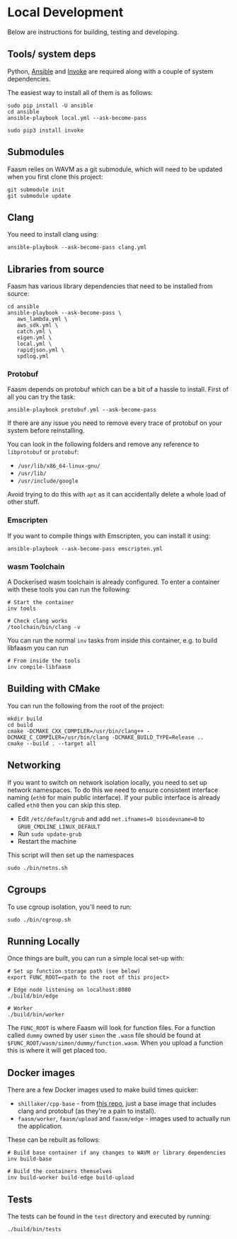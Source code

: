 # Local Development

Below are instructions for building, testing and developing.

## Tools/ system deps

Python, [Ansible](https://www.ansible.com/) and [Invoke](http://docs.pyinvoke.org/en/1.2/index.html) are required
along with a couple of system dependencies.

The easiest way to install all of them is as follows:

```
sudo pip install -U ansible
cd ansible
ansible-playbook local.yml --ask-become-pass

sudo pip3 install invoke
```

## Submodules

Faasm relies on WAVM as a git submodule, which will need to be updated when you first clone this project:

```
git submodule init
git submodule update
```

## Clang

You need to install clang using:

```
ansible-playbook --ask-become-pass clang.yml
```

## Libraries from source

Faasm has various library dependencies that need to be installed from source:

```
cd ansible
ansible-playbook --ask-become-pass \
   aws_lambda.yml \
   aws_sdk.yml \
   catch.yml \
   eigen.yml \
   local.yml \
   rapidjson.yml \
   spdlog.yml
```

### Protobuf

Faasm depends on protobuf which can be a bit of a hassle to install. First of all you can try the task:

```
ansible-playbook protobuf.yml --ask-become-pass
```

If there are any issue you need to remove every trace of protobuf on your system before reinstalling.

You can look in the following folders and remove any reference to `libprotobuf` or `protobuf`:

- `/usr/lib/x86_64-linux-gnu/`
- `/usr/lib/`
- `/usr/include/google`

Avoid trying to do this with `apt` as it can accidentally delete a whole load of other stuff.

### Emscripten

If you want to compile things with Emscripten, you can install it using:

```
ansible-playbook --ask-become-pass emscripten.yml
```

### wasm Toolchain

A Dockerised wasm toolchain is already configured. To enter a container with these tools you can run the following:

```
# Start the container
inv tools

# Check clang works
/toolchain/bin/clang -v
```

You can run the normal `inv` tasks from inside this container, e.g. to build libfaasm you can run

```
# From inside the tools
inv compile-libfaasm
```

## Building with CMake

You can run the following from the root of the project:

```
mkdir build
cd build
cmake -DCMAKE_CXX_COMPILER=/usr/bin/clang++ -DCMAKE_C_COMPILER=/usr/bin/clang -DCMAKE_BUILD_TYPE=Release ..
cmake --build . --target all
```

## Networking

If you want to switch on network isolation locally, you need to set up network namespaces. To do this we need to
ensure consistent interface naming (`eth0` for main public interface). If your public interface is already called
`eth0` then you can skip this step.

- Edit `/etc/default/grub` and add `net.ifnames=0 biosdevname=0` to `GRUB_CMDLINE_LINUX_DEFAULT`
- Run `sudo update-grub`
- Restart the machine

This script will then set up the namespaces

```
sudo ./bin/netns.sh
```

## Cgroups

To use cgroup isolation, you'll need to run:

```
sudo ./bin/cgroup.sh
```

## Running Locally

Once things are built, you can run a simple local set-up with:

```
# Set up function storage path (see below)
export FUNC_ROOT=<path to the root of this project>

# Edge node listening on localhost:8080
./build/bin/edge

# Worker
./build/bin/worker
```

The `FUNC_ROOT` is where Faasm will look for function files. For a function called `dummy` owned by user
`simon` the `.wasm` file should be found at `$FUNC_ROOT/wasm/simon/dummy/function.wasm`. When you upload a function
this is where it will get placed too.

## Docker images

There are a few Docker images used to make build times quicker:

- `shillaker/cpp-base` - from [this repo](https://github.com/Shillaker/cpp-base), just a base image that includes clang and protobuf (as they're a pain to install).
- `faasm/worker`, `faasm/upload` and `faasm/edge` - images used to actually run the application.

These can be rebuilt as follows:

```
# Build base container if any changes to WAVM or library dependencies
inv build-base

# Build the containers themselves
inv build-worker build-edge build-upload
```

## Tests

The tests can be found in the `test` directory and executed by running:

```
./build/bin/tests
```
